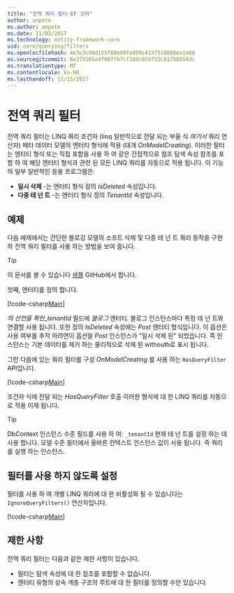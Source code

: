 ```yaml
---
title: "전역 쿼리 필터-EF 코어"
author: anpete
ms.author: anpete
ms.date: 11/03/2017
ms.technology: entity-framework-core
uid: core/querying/filters
ms.openlocfilehash: 4e3c3c99d155f69e00fed99c415f519808ea1a68
ms.sourcegitcommit: 6e379265e4f087fb7cf180c824722c81750554dc
ms.translationtype: MT
ms.contentlocale: ko-KR
ms.lasthandoff: 11/15/2017
---
```

# <a name="global-query-filters"></a>전역 쿼리 필터

전역 쿼리 필터는 LINQ 쿼리 조건자 (linq 일반적으로 전달 되는 부울 식 *여기서* 쿼리 연산자) 메타 데이터 모델의 엔터티 형식에 적용 (대개 *OnModelCreating*). 이러한 필터는 엔터티 형식 또는 직접 포함을 사용 하 여 같은 간접적으로 참조 탐색 속성 참조를 포함 하 여 해당 엔터티 형식과 관련 된 모든 LINQ 쿼리를 자동으로 적용 됩니다. 이 기능의 일부 일반적인 응용 프로그램은:

* **일시 삭제** -는 엔터티 형식 정의 *IsDeleted* 속성입니다.
* **다중 테 넌 트** -는 엔터티 형식 정의 *TenantId* 속성입니다.

## <a name="example"></a>예제

다음 예제에서는 간단한 블로깅 모델의 소프트 삭제 및 다중 테 넌 트 쿼리 동작을 구현 하 전역 쿼리 필터를 사용 하는 방법을 보여 줍니다.

> [!TIP]
> 이 문서를 볼 수 있습니다 [샘플](https://github.com/aspnet/EntityFrameworkCore/tree/dev/samples/QueryFilters) GitHub에서 합니다.

첫째, 엔터티를 정의 합니다.

[!code-csharp[Main](../../../efcore-dev/samples/QueryFilters/Program.cs#Entities)]

_의 선언을 확인_tenantId_ 필드에 _블로그_ 엔터티. 블로그 인스턴스마다 특정 테 넌 트와 연결할 사용 됩니다. 또한 정의 _IsDeleted_ 속성에는 _Post_ 엔터티 형식입니다. 이 옵션은 사용 여부를 추적 하려면이 옵션을 _Post_ 인스턴스가 "일시 삭제 된" 되었습니다. 즉 인스턴스는 기본 데이터를 제거 하는 물리적으로 삭제 된 withouth로 표시 됩니다.

그런 다음에 있는 쿼리 필터를 구성 _OnModelCreating_ 를 사용 하는 ```HasQueryFilter``` API입니다.

[!code-csharp[Main](../../../efcore-dev/samples/QueryFilters/Program.cs#Configuration)]

조건자 식에 전달 되는 _HasQueryFilter_ 호출 이러한 형식에 대 한 LINQ 쿼리를 자동으로 적용 이제 됩니다.

> [!TIP]
> DbContext 인스턴스 수준 필드를 사용 하 여: ```_tenantId``` 현재 테 넌 트를 설정 하는 데 사용 합니다. 모델 수준 필터에서 올바른 컨텍스트 인스턴스 값이 사용 됩니다. 즉 쿼리를 실행 하는 인스턴스.

## <a name="disabling-filters"></a>필터를 사용 하지 않도록 설정

필터를 사용 하 여 개별 LINQ 쿼리에 대 한 비활성화 될 수 있습니다는 ```IgnoreQueryFilters()``` 연산자입니다.

[!code-csharp[Main](../../../efcore-dev/samples/QueryFilters/Program.cs#IgnoreFilters)]

## <a name="limitations"></a>제한 사항

전역 쿼리 필터는 다음과 같은 제한 사항이 있습니다.

* 필터는 탐색 속성에 대 한 참조를 포함할 수 없습니다.
* 엔터티 유형의 상속 계층 구조의 루트에 대 한 필터를 정의할 수만 있습니다.
